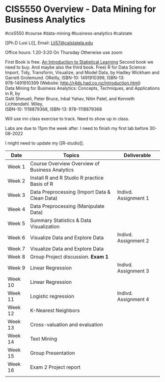 # CIS5550 Overview - Data Mining for Business Analytics
#cis5550 #course #data-mining #business-analytics #calstate

[[Ph.D Lusi Li]],
Email: Lli57@calstatela.edu

Office hours: 1.20-3:20 On Thursday
Otherwise use zoom

First Book is free. [An Introduction to Statistical Learning](https://hastie.su.domains/ISLR2/ISLRv2_website.pdf)
Second book we need to buy. And maybe also the third book.
Free) R for Data Science: Import, Tidy, Transform, Visualize, and Model Data, by
Hadley Wickham and Garrett Grolemund. OReilly, ISBN-10: 1491910399, ISBN-13:  
978-1491910399 (Website: http://r4ds.had.co.nz/introduction.html)  
Data Mining for Business Analytics: Concepts, Techniques, and Applications in R, by  
Galit Shmueli, Peter Bruce, Inbal Yahav, Nitin Patel, and Kenneth Lichtendahl. Wiley,  
ISBN-10: 1118879368, ISBN-13: 978-1118879368

Will use inn class exercise to track. Need to show up in class.

Labs are due to 11pm the week after.
I need to finish my first lab before 30-08-2022

I might need to update my [[R-studio]].


| Date    | Topics                                          | Deliverable          |
| ------- | ----------------------------------------------- | -------------------- |
| Week 1  | Course Overview  Overview of Business Analytics |                      |
| Week 2  | Install R and R Studio  R practice Basis of R  |                      |
| Week 3  | Data Preprocessing (Import Data & Clean Data)   | Indivd. Assignment 1 |
| Week 4  | Data Preprocessing (Manipulate Data)            |                      |
| Week 5  | Summary Statistics & Data Visualization         |                      |
| Week 6  | Visualize Data and Explore Data          | Indivd. Assignment 2         |
| Week 7  | Visualize Data and Explore Data                 |                      |
| Week 8  | Group Project discussion. **Exam 1**            |                      |
| Week 9  | Linear Regression                        | Indivd. Assignment 3         |
| Week 10 | Linear Regression                               |                      |
| Week 11 | Logistic regression                      | Indivd. Assignment 4         |
| Week 12 | K-Nearest Neighbors                             |                      |
| Week 13 | Cross-valuation and evaluation                  |                      |
| Week 14 | Text Mining                                     |                      |
| Week 15 | Group Presentation                              |                      |
| Week 16 | Exam 2 Project report                           |                      |
|         |                                                 |                      |

